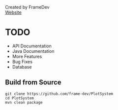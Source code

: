 Created by FrameDev<br>
[Website](https://framedev.ch)

# TODO
- API Documentation
- Java Documentation
- More Features
- Bug Fixes
- Database

## Build from Source

``` shell
git clone https://github.com/frame-dev/PlotSystem
cd PlotSystem
mvn clean package
```